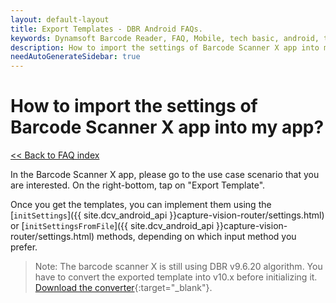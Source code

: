 ```yaml
---
layout: default-layout
title: Export Templates - DBR Android FAQs.
keywords: Dynamsoft Barcode Reader, FAQ, Mobile, tech basic, android, template, driver license, settings
description: How to import the settings of Barcode Scanner X app into my app? - DBR Android FAQs.
needAutoGenerateSidebar: true
---
```


# How to import the settings of Barcode Scanner X app into my app?

[<< Back to FAQ index](index.md)

In the Barcode Scanner X app, please go to the use case scenario that you are interested. On the right-bottom, tap on "Export Template".

Once you get the templates, you can implement them using the [`initSettings`]({{ site.dcv_android_api }}capture-vision-router/settings.html) or [`initSettingsFromFile`]({{ site.dcv_android_api }}capture-vision-router/settings.html) methods, depending on which input method you prefer.

> Note: The barcode scanner X is still using DBR v9.6.20 algorithm. You have to convert the exported template into v10.x before initializing it. [Download the converter](https://download2.dynamsoft.com/dcv/TemplateConverter.zip){:target="_blank"}.
